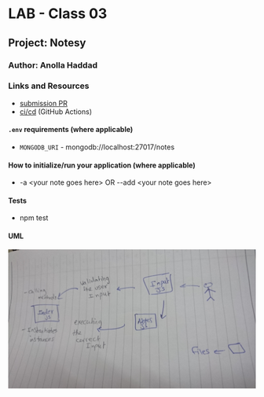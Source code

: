 # LAB - Class 03

## Project: Notesy

### Author: Anolla Haddad

### Links and Resources

- [submission PR](https://github.com/401-advanced-javascript-Anolla/notes-app/pull/3#partial-pull-merging)
- [ci/cd](https://github.com/401-advanced-javascript-Anolla/notes-app/runs/694365082) (GitHub Actions)


#### `.env` requirements (where applicable)

- `MONGODB_URI` - mongodb://localhost:27017/notes

#### How to initialize/run your application (where applicable)

- -a \<your note goes here\> OR --add \<your note goes here\>

#### Tests

- npm test

#### UML

![UML Diagram](UML.JPG)
